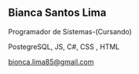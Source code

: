 ## Bianca Santos Lima

Programador de Sistemas-(Cursando)

PostegreSQL, JS, C#, CSS , HTML

bionca.lima85@gmail.com



